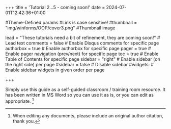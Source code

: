 +++
title = 'Tutorial 2...5 - coming soon!'
date = 2024-07-01T12:42:36+01:00

#Theme-Defined params
#Link is case sensitive!
#thumbnail = "img/winforms/OOP/cover3.png" #Thumbnail image

lead = "These tutorials need a bit of refinement, they are coming soon!" # Lead text
comments = false # Enable Disqus comments for specific page
authorbox = true # Enable authorbox for specific page
pager = true # Enable pager navigation (prev/next) for specific page
toc = true # Enable Table of Contents for specific page
sidebar = "right" # Enable sidebar (on the right side) per page
#sidebar = false # Disable sidebar 
#widgets: # Enable sidebar widgets in given order per page

+++

<!-- #How to quickly get a winforms app up and running-->
Simply use this guide as a self-guided classroom / training room resource.  It has been written in MS Word so you can use it as is, or you can edit  as appropriate. [^*]


[^*]: When editing any documents, please include an original author citation, thank you. 




